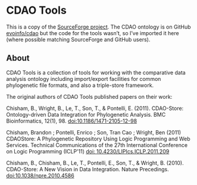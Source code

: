 # CDAO Tools

This is a copy of the [SourceForge project](https://sourceforge.net/projects/cdaotools/). The CDAO ontology is on GitHub [evoinfo/cdao](https://github.com/evoinfo/cdao) but the code for the tools wasn’t, so I’ve imported it here (where possible matching SourceForge and GitHub users).

## About 

CDAO Tools is a collection of tools for working with the comparative data analysis ontology including import/export facilities for common phylogenetic file formats, and also a triple-store framework.

The original authors of CDAO Tools published papers on their work:

Chisham, B., Wright, B., Le, T., Son, T., & Pontelli, E. (2011). CDAO-Store: Ontology-driven Data Integration for Phylogenetic Analysis. BMC Bioinformatics, 12(1), 98. [doi:10.1186/1471-2105-12-98](https://doi.org/10.1186/1471-2105-12-98)

Chisham, Brandon ; Pontelli, Enrico ; Son, Tran Cao ; Wright, Ben (2011) CDAOStore: A Phylogenetic Repository Using Logic Programming and Web Services. Technical Communications of the 27th International Conference on Logic Programming (ICLP'11) [doi: 10.4230/LIPIcs.ICLP.2011.209](https://doi.org/10.4230/LIPIcs.ICLP.2011.209)

Chisham, B., Chisham, B., Le, T., Pontelli, E., Son, T., & Wright, B. (2010). CDAO-Store: A New Vision in Data Integration. Nature Precedings. [doi:10.1038/npre.2010.4586](https://doi.org/10.1038/npre.2010.4586)

